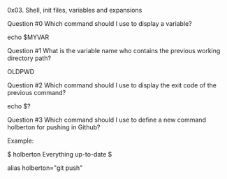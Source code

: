 0x03. Shell, init files, variables and expansions

Question #0
Which command should I use to display a variable?

echo $MYVAR

Question #1
What is the variable name who contains the previous working directory path?

OLDPWD

Question #2
Which command should I use to display the exit code of the previous command?

echo $?

Question #3
Which command should I use to define a new command holberton for pushing in Github?

Example:

$ holberton 
Everything up-to-date
$

alias holberton="git push"

